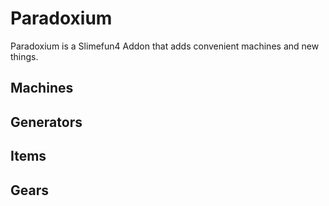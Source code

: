 # Paradoxium
Paradoxium is a Slimefun4 Addon that adds convenient machines and new things.

## Machines

## Generators

## Items

## Gears
